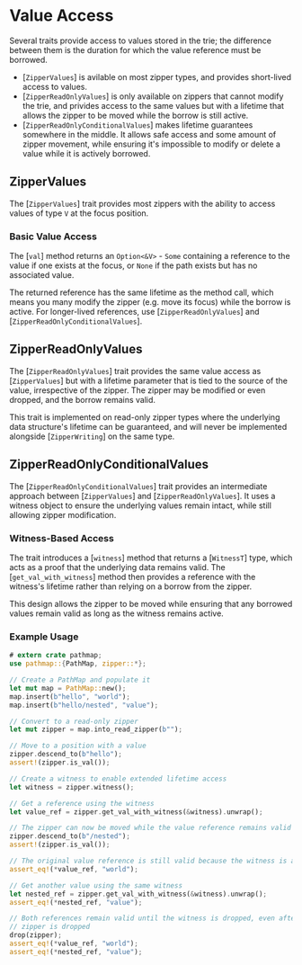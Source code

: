 # Value Access
Several traits provide access to values stored in the trie; the difference between them is the duration for which the value reference must be borrowed.

- [`ZipperValues`] is avilable on most zipper types, and provides short-lived access to values.
- [`ZipperReadOnlyValues`] is only available on zippers that cannot modify the trie, and privides access to the same values but with a lifetime that allows the zipper to be moved while the borrow is still active.
- [`ZipperReadOnlyConditionalValues`] makes lifetime guarantees somewhere in the middle. It allows safe access and some amount of zipper movement, while ensuring it's impossible to modify or delete a value while it is actively borrowed.

## ZipperValues
The [`ZipperValues`] trait provides most zippers with the ability to access values of type `V` at the focus position.

### Basic Value Access
The [`val`] method returns an `Option<&V>` - `Some` containing a reference to the value if one exists at the focus, or `None` if the path exists but has no associated value.

The returned reference has the same lifetime as the method call, which means you many modify the zipper (e.g. move its focus) while the borrow is active. For longer-lived references, use [`ZipperReadOnlyValues`] and [`ZipperReadOnlyConditionalValues`].

## ZipperReadOnlyValues
The [`ZipperReadOnlyValues`] trait provides the same value access as [`ZipperValues`] but with a lifetime parameter that is tied to the source of the value, irrespective of the zipper.  The zipper may be modified or even dropped, and the borrow remains valid.

This trait is implemented on read-only zipper types where the underlying data structure's lifetime can be guaranteed, and will never be implemented alongside [`ZipperWriting`] on the same type.

## ZipperReadOnlyConditionalValues
The [`ZipperReadOnlyConditionalValues`] trait provides an intermediate approach between [`ZipperValues`] and [`ZipperReadOnlyValues`]. It uses a witness object to ensure the underlying values remain intact, while still allowing zipper modification.

### Witness-Based Access
The trait introduces a [`witness`] method that returns a [`WitnessT`] type, which acts as a proof that the underlying data remains valid. The [`get_val_with_witness`] method then provides a reference with the witness's lifetime rather than relying on a borrow from the zipper.

This design allows the zipper to be moved while ensuring that any borrowed values remain valid as long as the witness remains active.

### Example Usage
```rust
# extern crate pathmap;
use pathmap::{PathMap, zipper::*};

// Create a PathMap and populate it
let mut map = PathMap::new();
map.insert(b"hello", "world");
map.insert(b"hello/nested", "value");

// Convert to a read-only zipper
let mut zipper = map.into_read_zipper(b"");

// Move to a position with a value
zipper.descend_to(b"hello");
assert!(zipper.is_val());

// Create a witness to enable extended lifetime access
let witness = zipper.witness();

// Get a reference using the witness
let value_ref = zipper.get_val_with_witness(&witness).unwrap();

// The zipper can now be moved while the value reference remains valid
zipper.descend_to(b"/nested");
assert!(zipper.is_val());

// The original value reference is still valid because the witness is alive
assert_eq!(*value_ref, "world");

// Get another value using the same witness
let nested_ref = zipper.get_val_with_witness(&witness).unwrap();
assert_eq!(*nested_ref, "value");

// Both references remain valid until the witness is dropped, even after the
// zipper is dropped
drop(zipper);
assert_eq!(*value_ref, "world");
assert_eq!(*nested_ref, "value");
```
